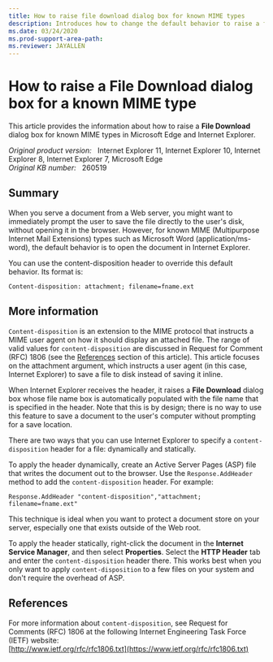 ```yaml
---
title: How to raise file download dialog box for known MIME types
description: Introduces how to change the default behavior to raise a file download dialog box for known MIME types to save a file in Microsoft Edge and Internet Explorer.
ms.date: 03/24/2020
ms.prod-support-area-path: 
ms.reviewer: JAYALLEN
---
```

# How to raise a File Download dialog box for a known MIME type

This article provides the information about how to raise a **File Download** dialog box for known MIME types in Microsoft Edge and Internet Explorer.

_Original product version:_ &nbsp; Internet Explorer 11, Internet Explorer 10, Internet Explorer 8, Internet Explorer 7, Microsoft Edge  
_Original KB number:_ &nbsp; 260519

## Summary

When you serve a document from a Web server, you might want to immediately prompt the user to save the file directly to the user's disk, without opening it in the browser. However, for known MIME (Multipurpose Internet Mail Extensions) types such as Microsoft Word (application/ms-word), the default behavior is to open the document in Internet Explorer.

You can use the content-disposition header to override this default behavior. Its format is:

```console
Content-disposition: attachment; filename=fname.ext
```

## More information

`Content-disposition` is an extension to the MIME protocol that instructs a MIME user agent on how it should display an attached file. The range of valid values for `content-disposition` are discussed in Request for Comment (RFC) 1806 (see the [References](#references) section of this article). This article focuses on the attachment argument, which instructs a user agent (in this case, Internet Explorer) to save a file to disk instead of saving it inline.

When Internet Explorer receives the header, it raises a **File Download** dialog box whose file name box is automatically populated with the file name that is specified in the header. Note that this is by design; there is no way to use this feature to save a document to the user's computer without prompting for a save location.

There are two ways that you can use Internet Explorer to specify a `content-disposition` header for a file: dynamically and statically.

To apply the header dynamically, create an Active Server Pages (ASP) file that writes the document out to the browser. Use the `Response.AddHeader` method to add the `content-disposition` header. For example:

```console
Response.AddHeader "content-disposition","attachment; filename=fname.ext"
```

This technique is ideal when you want to protect a document store on your server, especially one that exists outside of the Web root.

To apply the header statically, right-click the document in the **Internet Service Manager**, and then select **Properties**. Select the **HTTP Header** tab and enter the `content-disposition` header there. This works best when you only want to apply `content-disposition` to a few files on your system and don't require the overhead of ASP.

## References

For more information about `content-disposition`, see Request for Comments (RFC) 1806 at the following Internet Engineering Task Force (IETF) website:  
[http://www.ietf.org/rfc/rfc1806.txt](https://www.ietf.org/rfc/rfc1806.txt)
